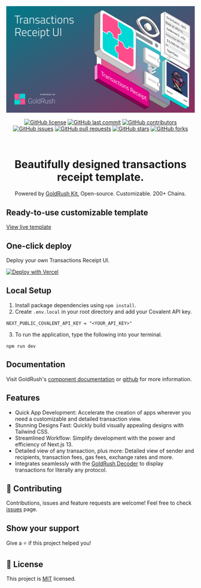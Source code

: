 <div align="center">
  <a href="https://www.covalenthq.com/products/goldrush/" target="_blank">
    <img alt="GoldRush Transactions Receipt Banner" src="https://raw.githubusercontent.com/covalenthq/goldrush-tx-receipt-ui/main/static/grk-tx-banner.png" style="max-width: 100%;"/>
  </a>
  <br/>
  
[![GitHub license](https://img.shields.io/github/license/covalenthq/goldrush-tx-receipt-ui)](https://github.com/covalenthq/goldrush-tx-receipt-ui/blob/main/LICENSE)
[![GitHub last commit](https://img.shields.io/github/last-commit/covalenthq/goldrush-tx-receipt-ui)](https://github.com/covalenthq/goldrush-tx-receipt-ui/commits/master)
[![GitHub contributors](https://img.shields.io/github/contributors/covalenthq/goldrush-tx-receipt-ui)](https://github.com/covalenthq/goldrush-tx-receipt-ui/graphs/contributors)
[![GitHub issues](https://img.shields.io/github/issues/covalenthq/goldrush-tx-receipt-ui)](https://github.com/covalenthq/goldrush-tx-receipt-ui/issues)
[![GitHub pull requests](https://img.shields.io/github/issues-pr/covalenthq/goldrush-tx-receipt-ui)](https://github.com/covalenthq/goldrush-tx-receipt-ui/pulls)
[![GitHub stars](https://img.shields.io/github/stars/covalenthq/goldrush-tx-receipt-ui)](https://github.com/covalenthq/goldrush-tx-receipt-ui/stargazers)
[![GitHub forks](https://img.shields.io/github/forks/covalenthq/goldrush-tx-receipt-ui)](https://github.com/covalenthq/goldrush-tx-receipt-ui/network/members)

<!-- Additional sections of your README -->

</div>

<br/>

<h1 align="center">Beautifully designed transactions receipt template.</h1>

<div align="center">
Powered by <span><a href="https://github.com/covalenthq/goldrush-kit">GoldRush Kit.</a></span> Open-source. Customizable. 200+ Chains.
</div>

## Ready-to-use customizable template

<a href="https://goldrush-tx-receipt-ui.vercel.app">View live template</a>

## One-click deploy

Deploy your own Transactions Receipt UI.

[![Deploy with Vercel](https://vercel.com/button)](https://vercel.com/new/clone?repository-url=https%3A%2F%2Fgithub.com%2Fcovalenthq%2Fgoldrush-tx-receipt-ui&env=NEXT_PUBLIC_COVALENT_API_KEY&envDescription=Visit%20Covalent%20to%20sign%20up%20for%20an%20API%20key&envLink=https%3A%2F%2Fwww.covalenthq.com%2Fplatform%2Fauth%2Fregister%2F)

## Local Setup

1. Install package dependencies using `npm install`.
2. Create `.env.local` in your root directory and add your Covalent API key.
```
NEXT_PUBLIC_COVALENT_API_KEY = "<YOUR_API_KEY>"
```
3. To run the application, type the following into your terminal.
```
npm run dev
```

## Documentation

Visit GoldRush's [component documentation](https://www.covalenthq.com/docs/unified-api/quickstart/goldrush-kit/) or [github](https://github.com/covalenthq/goldrush-kit)  for more information.

## Features

- Quick App Development: Accelerate the creation of apps wherever you need a customizable and detailed transaction view.
- Stunning Designs Fast: Quickly build visually appealing designs with Tailwind CSS.
- Streamlined Workflow: Simplify development with the power and efficiency of Next.js 13.
- Detailed view of any transaction, plus more: Detailed view of sender and recipients, transaction fees, gas fees, exchange rates and more.
- Integrates seamlessly with the [GoldRush Decoder](https://github.com/covalenthq/goldrush-decoder) to display transactions for literally any protocol.


## 🤝 Contributing

Contributions, issues and feature requests are welcome!
Feel free to check <a href="https://github.com/covalenthq/goldrush-tx-receipt-ui/issues">issues</a> page.

## Show your support

Give a ⭐️ if this project helped you!



## 📝 License

This project is <a href="https://github.com/covalenthq/goldrush-tx-receipt-ui/blob/main/LICENSE">MIT</a> licensed.

